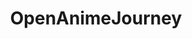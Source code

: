 ---
layout: post
title: "OpenAnimeJourney"
image: https://i3.lensdump.com/i/T4L9gH.png
model_count: 1
---